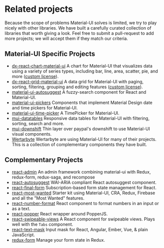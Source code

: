 # Related projects

Because the scope of problems Material-UI solves is limited, we try to play nicely with
other libraries.
We have built a carefully curated collection of libraries that worth giving a look.
Feel free to submit a pull-request to add more projects; we will accept them if they match our criteria.

## Material-UI Specific Projects

- [dx-react-chart-material-ui](https://devexpress.github.io/devextreme-reactive/react/chart/) A chart for Material-UI that visualizes data using a variety of series types, including bar, line, area, scatter, pie, and more ([custom license](https://js.devexpress.com/licensing/)).
- [dx-react-grid-material-ui](https://devexpress.github.io/devextreme-reactive/react/grid/) A data grid for Material-UI with paging, sorting, filtering, grouping and editing features ([custom license](https://js.devexpress.com/licensing/)).
- [material-ui-autosuggest](https://github.com/plan-three/material-ui-autosuggest) A fuzzy-search component for React and Material-UI.
- [material-ui-pickers](https://github.com/dmtrKovalenko/material-ui-pickers) Components that implement Material Design date and time pickers for Material-UI.
- [material-ui-time-picker](https://github.com/TeamWertarbyte/material-ui-time-picker) A TimePicker for Material-UI.
- [mui-datatables](https://github.com/gregnb/mui-datatables) Responsive data tables for Material-UI with filtering, sorting, search and more.
- [mui-downshift](https://github.com/techniq/mui-downshift) Thin layer over paypal's downshift to use Material-UI visual components.
- [Wertarbyte](https://mui.wertarbyte.com/) Wertarbyte are using Material-UI for many of their projects. This is a collection of complementary components they have built.

## Complementary Projects

- [react-admin](https://github.com/marmelab/react-admin) An admin framework combining material-ui with Redux, redux-form, redux-saga, and recompose
- [react-autosuggest](https://github.com/moroshko/react-autosuggest) WAI-ARIA compliant React autosuggest component.
- [react-final-form](https://github.com/final-form/react-final-form#material-ui-10) Subscription-based form state management for React.
- [react-most-wanted](https://github.com/TarikHuber/react-most-wanted) Starter kit using Material-UI, CRA, Redux, Firebase and all the "Most Wanted" features.
- [react-number-format](https://github.com/s-yadav/react-number-format) React component to format numbers in an input or as a text.
- [react-popper](https://github.com/FezVrasta/react-popper) React wrapper around PopperJS.
- [react-swipeable-views](https://github.com/oliviertassinari/react-swipeable-views) A React component for swipeable views. Plays well with the `Tabs` component.
- [react-text-mask](https://github.com/text-mask/text-mask) Input mask for React, Angular, Ember, Vue, & plain JavaScript.
- [redux-form](https://redux-form.com/7.3.0/examples/material-ui/) Manage your form state in Redux.

